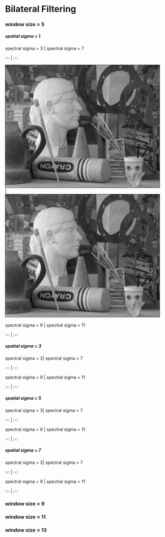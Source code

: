 # Bilateral Filtering

### window size = 5

##### spatial sigma = 1

spectral sigma = 3 | spectral sigma = 7

:-: | :-:

![513](output_bilateral_wind5_spatial1.000000_spectral3.000000_.png)  | ![517](output_bilateral_wind5_spatial1.000000_spectral7.000000_.png)

spectral sigma = 9 | spectral sigma =  11

:-: | :-:

##### spatial sigma = 3

spectral sigma = 3| spectral sigma = 7

:-: | :-:

spectral sigma = 9 | spectral sigma =  11

:-: | :-:

##### spatial sigma = 5

spectral sigma = 3| spectral sigma = 7

:-: | :-:

spectral sigma = 9 | spectral sigma =  11

:-: | :-:

##### spatial sigma = 7

spectral sigma = 3| spectral sigma = 7

:-: | :-:

spectral sigma = 9 | spectral sigma =  11

:-: | :-:

### window size = 9



### window size = 11



### window size = 13

